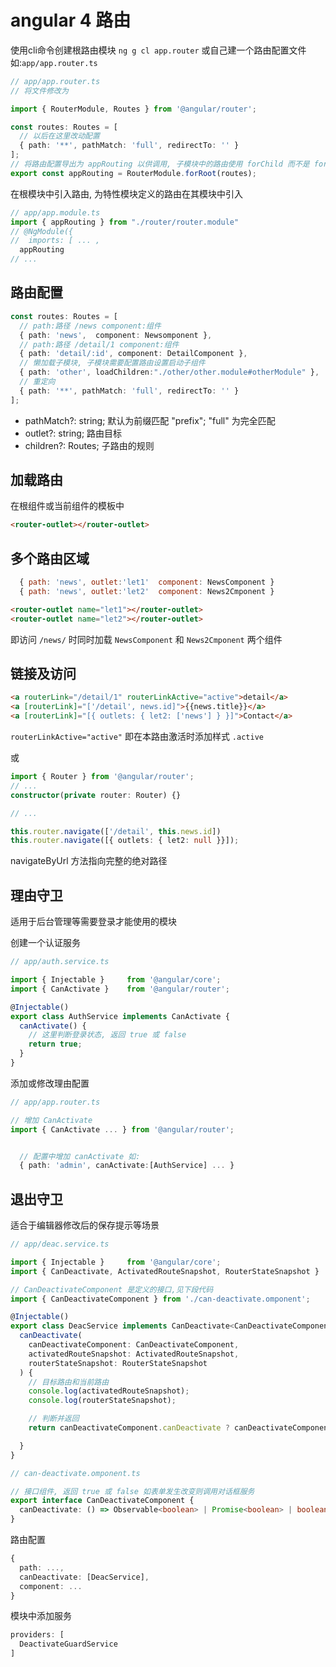 # angular 4 路由

使用cli命令创建根路由模块 `ng g cl app.router` 或自己建一个路由配置文件 如:`app/app.router.ts`

```ts
// app/app.router.ts
// 将文件修改为

import { RouterModule, Routes } from '@angular/router';

const routes: Routes = [
  // 以后在这里改动配置
  { path: '**', pathMatch: 'full', redirectTo: '' }
];
// 将路由配置导出为 appRouting 以供调用, 子模块中的路由使用 forChild 而不是 forRoot
export const appRouting = RouterModule.forRoot(routes);
```

在根模块中引入路由, 为特性模块定义的路由在其模块中引入

```ts
// app/app.module.ts
import { appRouting } from "./router/router.module"
// @NgModule({
//  imports: [ ... ,
  appRouting
// ...
```

## 路由配置

```ts
const routes: Routes = [
  // path:路径 /news component:组件
  { path: 'news',  component: Newsomponent },
  // path:路径 /detail/1 component:组件
  { path: 'detail/:id', component: DetailComponent },
  // 懒加载子模块, 子模块需要配置路由设置启动子组件
  { path: 'other', loadChildren:"./other/other.module#otherModule" },
  // 重定向
  { path: '**', pathMatch: 'full', redirectTo: '' }
];
```

- pathMatch?: string; 默认为前缀匹配 "prefix"; "full" 为完全匹配
- outlet?: string; 路由目标
- children?: Routes; 子路由的规则

## 加载路由

在根组件或当前组件的模板中

```html
<router-outlet></router-outlet>
```

## 多个路由区域

```js
  { path: 'news', outlet:'let1'  component: NewsComponent }
  { path: 'news', outlet:'let2'  component: News2Cmponent }
```

```html
<router-outlet name="let1"></router-outlet>
<router-outlet name="let2"></router-outlet>
```

即访问 `/news/` 时同时加载 `NewsComponent` 和 `News2Cmponent` 两个组件

## 链接及访问

```html
<a routerLink="/detail/1" routerLinkActive="active">detail</a>
<a [routerLink]="['/detail', news.id]">{{news.title}}</a>
<a [routerLink]="[{ outlets: { let2: ['news'] } }]">Contact</a>
```

`routerLinkActive="active"` 即在本路由激活时添加样式 `.active`

或

```ts
import { Router } from '@angular/router';
// ...
constructor(private router: Router) {}

// ...

this.router.navigate(['/detail', this.news.id])
this.router.navigate([{ outlets: { let2: null }}]);
```

navigateByUrl 方法指向完整的绝对路径


## 理由守卫

适用于后台管理等需要登录才能使用的模块

创建一个认证服务

```ts
// app/auth.service.ts

import { Injectable }     from '@angular/core';
import { CanActivate }    from '@angular/router';

@Injectable()
export class AuthService implements CanActivate {
  canActivate() {
    // 这里判断登录状态, 返回 true 或 false
    return true;
  }
}
```

添加或修改理由配置

```ts
// app/app.router.ts

// 增加 CanActivate
import { CanActivate ... } from '@angular/router';


  // 配置中增加 canActivate 如:
  { path: 'admin', canActivate:[AuthService] ... }

```


## 退出守卫

适合于编辑器修改后的保存提示等场景

```ts
// app/deac.service.ts

import { Injectable }     from '@angular/core';
import { CanDeactivate, ActivatedRouteSnapshot, RouterStateSnapshot }    from '@angular/router';

// CanDeactivateComponent 是定义的接口,见下段代码
import { CanDeactivateComponent } from './can-deactivate.omponent';

@Injectable()
export class DeacService implements CanDeactivate<CanDeactivateComponent> {
  canDeactivate(
    canDeactivateComponent: CanDeactivateComponent,
    activatedRouteSnapshot: ActivatedRouteSnapshot,
    routerStateSnapshot: RouterStateSnapshot
  ) {
    // 目标路由和当前路由
    console.log(activatedRouteSnapshot);
    console.log(routerStateSnapshot);

    // 判断并返回
    return canDeactivateComponent.canDeactivate ? canDeactivateComponent.canDeactivate() : true

  }
}
```

```ts
// can-deactivate.omponent.ts

// 接口组件, 返回 true 或 false 如表单发生改变则调用对话框服务
export interface CanDeactivateComponent {
  canDeactivate: () => Observable<boolean> | Promise<boolean> | boolean;
}
```

路由配置

```ts
{
  path: ...,
  canDeactivate: [DeacService],
  component: ...
}
```

模块中添加服务

```ts
providers: [
  DeactivateGuardService
]
```